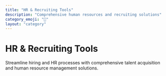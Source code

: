 ```yaml
---
title: "HR & Recruiting Tools"
description: "Comprehensive human resources and recruiting solutions"
category_emoji: "👥"
layout: "category"
---
```


# HR & Recruiting Tools

Streamline hiring and HR processes with comprehensive talent acquisition and human resource management solutions.